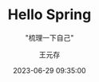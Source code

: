 ---
layout:     post
title:      "Hello Spring"
subtitle:   " \"梳理一下自己\""
date:       2023-06-29 09:35:00
author:     "王元存"
header-style: text
tags:
- 生活启示录
---